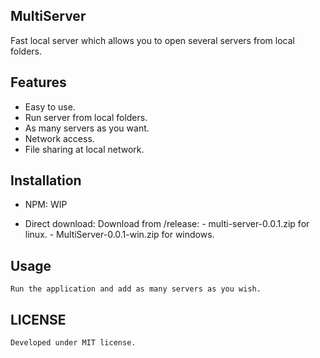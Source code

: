 ## MultiServer

Fast local server which allows you to open several servers from local folders.

## Features

* Easy to use.
* Run server from local folders.
* As many servers as you want.
* Network access.
* File sharing at local network.

## Installation

* NPM:
    WIP

* Direct download:
    Download from /release:
        - multi-server-0.0.1.zip for linux.
        - MultiServer-0.0.1-win.zip for windows.

## Usage

    Run the application and add as many servers as you wish.

## LICENSE

    Developed under MIT license.